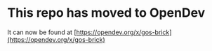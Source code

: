 # This repo has moved to OpenDev

It can now be found at [https://opendev.org/x/gos-brick](https://opendev.org/x/gos-brick)

